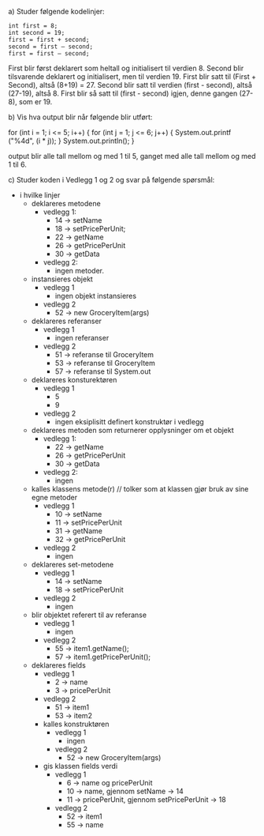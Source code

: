 a)
Studer følgende kodelinjer:

    int first = 8;
    int second = 19;
    first = first + second;
    second = first – second;
    first = first – second;

First blir først deklarert som heltall og initialisert til verdien 8.
Second blir tilsvarende deklarert og initialisert, men til verdien 19.
First blir satt til (First + Second), altså (8+19) = 27.
Second blir satt til verdien (first - second), altså (27-19), altså 8.
First blir så satt til (first - second) igjen, denne gangen (27-8), som er 19.

b)
Vis hva output blir når følgende blir utført:


for (int i = 1; i <= 5; i++) {
  for (int j = 1; j <= 6; j++) {
    System.out.printf ("%4d", (i * j));
  }
  System.out.println();
}

output blir alle tall mellom og med 1 til 5, ganget med alle tall mellom og med 1 til 6.

c)
Studer koden i Vedlegg 1 og 2 og svar på følgende spørsmål:
* i hvilke linjer
  * deklareres metodene
    * vedlegg 1:
      * 14 -> setName
      * 18 -> setPricePerUnit;
      * 22 -> getName
      * 26 -> getPricePerUnit
      * 30 -> getData
    * vedlegg 2:
      * ingen metoder.
  * instansieres objekt
    * vedlegg 1
      * ingen objekt instansieres
    * vedlegg 2
      * 52 -> new GroceryItem(args)
  * deklareres referanser
    * vedlegg 1
      * ingen referanser
    * vedlegg 2
      * 51 -> referanse til GroceryItem
      * 53 -> referanse til GroceryItem
      * 57 -> referanse til System.out
  * deklareres konsturektøren
    * vedlegg 1
      * 5
      * 9
    * vedlegg 2
      * ingen eksiplisitt definert konstruktør i vedlegg
  * deklareres metoden som returnerer opplysninger om et objekt
    * vedlegg 1:
      * 22 -> getName
      * 26 -> getPricePerUnit
      * 30 -> getData
    * vedlegg 2:
      * ingen
  * kalles klassens metode(r)
    // tolker som at klassen gjør bruk av sine egne metoder
    * vedlegg 1
      * 10 -> setName
      * 11 -> setPricePerUnit
      * 31 -> getName
      * 32 -> getPricePerUnit
    * vedlegg 2
      * ingen
  * deklareres set-metodene
    * vedlegg 1
      * 14 -> setName
      * 18 -> setPricePerUnit
    * vedlegg 2
      * ingen
  * blir objektet referert til av referanse
    * vedlegg 1
      * ingen
    * vedlegg 2
      * 55 -> item1.getName();
      * 57 -> item1.getPricePerUnit();
  * deklareres fields
    * vedlegg 1
      * 2 -> name
      * 3 -> pricePerUnit
    * vedlegg 2
      * 51 -> item1
      * 53 -> item2
    * kalles konstruktøren
      * vedlegg 1
        * ingen
      * vedlegg 2
        * 52 -> new GroceryItem(args)
    * gis klassen fields verdi
      * vedlegg 1
        * 6 -> name og pricePerUnit
        * 10 -> name, gjennom setName -> 14
        * 11 -> pricePerUnit, gjennom setPricePerUnit -> 18
      * vedlegg 2
        * 52 -> item1
        * 55 -> name
